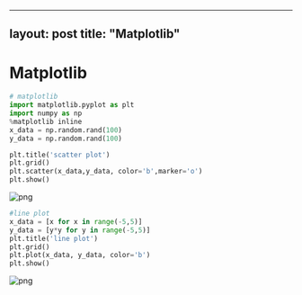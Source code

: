 
---
layout: post
title:  "Matplotlib"
---
# Matplotlib


```python
# matplotlib
import matplotlib.pyplot as plt
import numpy as np
%matplotlib inline
x_data = np.random.rand(100)
y_data = np.random.rand(100)

plt.title('scatter plot')
plt.grid()
plt.scatter(x_data,y_data, color='b',marker='o')
plt.show()
```


    
![png](output_11_0.png)
    



```python
#line plot
x_data = [x for x in range(-5,5)]
y_data = [y*y for y in range(-5,5)]
plt.title('line plot')
plt.grid()
plt.plot(x_data, y_data, color='b')
plt.show()
```


    
![png](output_12_0.png)
    
